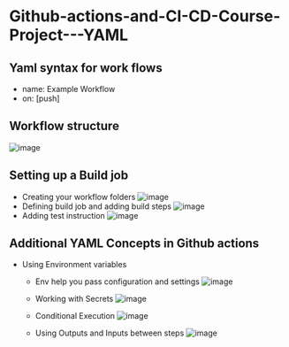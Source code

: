 # Github-actions-and-CI-CD-Course-Project---YAML

## Yaml syntax for work flows
* name: Example Workflow
 *   on: [push]
## Workflow structure

![image](https://github.com/user-attachments/assets/23fff024-6f72-4743-bcc8-f67088737aea)


## Setting up a Build job
 * Creating your workflow folders
   ![image](https://github.com/user-attachments/assets/f6338b3b-7ee4-479b-bf1e-19b1f00422a2)
  * Defining build job and adding build steps
   ![image](https://github.com/user-attachments/assets/ee5ee5c4-6ec9-4069-9795-dd4d9443c45b)
 * Adding test instruction
   ![image](https://github.com/user-attachments/assets/59cb793a-609a-4262-8ace-c641ba7ba647)
## Additional YAML Concepts in Github actions
- Using Environment variables
  * Env help you pass configuration and settings
     ![image](https://github.com/user-attachments/assets/66262c42-01c4-4624-9221-a19e1bc8d6d6)

  * Working with Secrets
     ![image](https://github.com/user-attachments/assets/990071ba-a1d5-4003-b88f-db28ba9a2879)

  * Conditional Execution
    ![image](https://github.com/user-attachments/assets/8258397d-0adb-43aa-8eda-22355c9a8b1d)

  * Using Outputs and Inputs between steps
    ![image](https://github.com/user-attachments/assets/7e49ca82-70e4-4347-85c8-88a22b2fad18)




